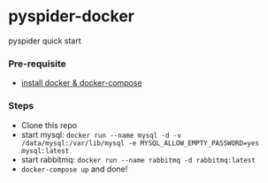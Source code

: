 # pyspider-docker
pyspider quick start


### Pre-requisite
- [install docker & docker-compose](https://medium.com/@whitepolarbear/docker-setup-in-mac-in-a-minute-sep-2016-ff4f6a0d6070#.831c3typ6)

### Steps
- Clone this repo
- start mysql: `docker run --name mysql -d -v /data/mysql:/var/lib/mysql -e MYSQL_ALLOW_EMPTY_PASSWORD=yes mysql:latest`
- start rabbitmq: `docker run --name rabbitmq -d rabbitmq:latest`
- `docker-compose up` and done!
```
